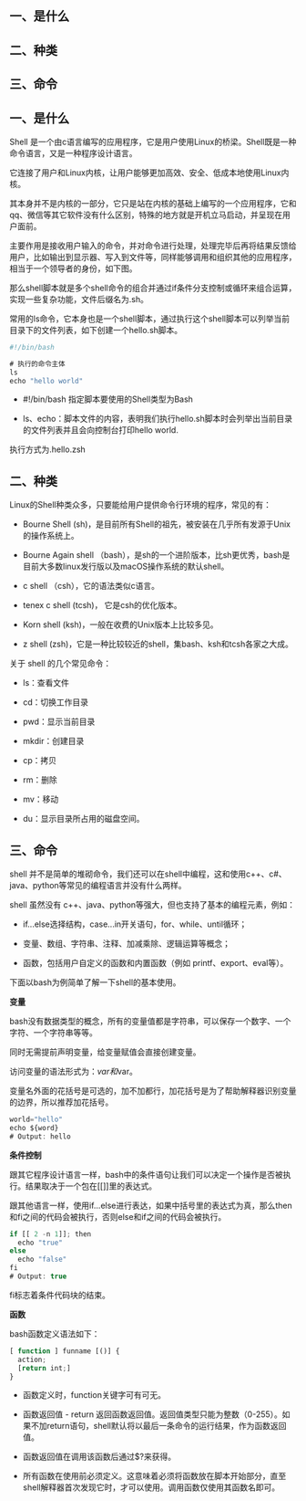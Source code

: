 ## 一、是什么
## 二、种类
## 三、命令

## 一、是什么

Shell 是一个由c语言编写的应用程序，它是用户使用Linux的桥梁。Shell既是一种命令语言，又是一种程序设计语言。

它连接了用户和Linux内核，让用户能够更加高效、安全、低成本地使用Linux内核。

其本身并不是内核的一部分，它只是站在内核的基础上编写的一个应用程序，它和qq、微信等其它软件没有什么区别，特殊的地方就是开机立马启动，并呈现在用户面前。

主要作用是接收用户输入的命令，并对命令进行处理，处理完毕后再将结果反馈给用户，比如输出到显示器、写入到文件等，同样能够调用和组织其他的应用程序，相当于一个领导者的身份，如下图。

那么shell脚本就是多个shell命令的组合并通过if条件分支控制或循环来组合运算，实现一些复杂功能，文件后缀名为.sh。

常用的ls命令，它本身也是一个shell脚本，通过执行这个shell脚本可以列举当前目录下的文件列表，如下创建一个hello.sh脚本。

```js
#!/bin/bash

# 执行的命令主体
ls
echo "hello world"
```
- #!/bin/bash 指定脚本要使用的Shell类型为Bash

- ls、echo：脚本文件的内容，表明我们执行hello.sh脚本时会列举出当前目录的文件列表并且会向控制台打印hello world.

执行方式为.hello.zsh

## 二、种类

Linux的Shell种类众多，只要能给用户提供命令行环境的程序，常见的有：

- Bourne Shell (sh)，是目前所有Shell的祖先，被安装在几乎所有发源于Unix的操作系统上。

- Bourne Again shell （bash），是sh的一个进阶版本，比sh更优秀，bash是目前大多数linux发行版以及macOS操作系统的默认shell。

- c shell （csh），它的语法类似c语言。

- tenex c shell (tcsh)， 它是csh的优化版本。

- Korn shell (ksh)，一般在收费的Unix版本上比较多见。

- z shell (zsh)，它是一种比较较近的shell，集bash、ksh和tcsh各家之大成。

关于 shell 的几个常见命令：

- ls：查看文件

- cd：切换工作目录

- pwd：显示当前目录

- mkdir：创建目录

- cp：拷贝

- rm：删除

- mv：移动

- du：显示目录所占用的磁盘空间。

## 三、命令

shell 并不是简单的堆砌命令，我们还可以在shell中编程，这和使用c++、c#、java、python等常见的编程语言并没有什么两样。

shell 虽然没有 c++、java、python等强大，但也支持了基本的编程元素，例如：

- if...else选择结构，case...in开关语句，for、while、until循环；

- 变量、数组、字符串、注释、加减乘除、逻辑运算等概念；

- 函数，包括用户自定义的函数和内置函数（例如 printf、export、eval等）。

下面以bash为例简单了解一下shell的基本使用。

**变量**

bash没有数据类型的概念，所有的变量值都是字符串，可以保存一个数字、一个字符、一个字符串等等。

同时无需提前声明变量，给变量赋值会直接创建变量。

访问变量的语法形式为：${var}和$var。

变量名外面的花括号是可选的，加不加都行，加花括号是为了帮助解释器识别变量的边界，所以推荐加花括号。
```js
world="hello"
echo ${word}
# Output: hello
```
**条件控制**

跟其它程序设计语言一样，bash中的条件语句让我们可以决定一个操作是否被执行。结果取决于一个包在[[]]里的表达式。

跟其他语言一样，使用if...else进行表达，如果中括号里的表达式为真，那么then和fi之间的代码会被执行，否则else和if之间的代码会被执行。
```js
if [[ 2 -n 1]]; then
  echo "true"
else
  echo "false"
fi
# Output: true
```
fi标志着条件代码块的结束。

**函数**

bash函数定义语法如下：
```js
[ function ] funname [()] {
  action;
  [return int;]
}
```

- 函数定义时，function关键字可有可无。

- 函数返回值 - return 返回函数返回值。返回值类型只能为整数（0-255）。如果不加return语句，shell默认将以最后一条命令的运行结果，作为函数返回值。

- 函数返回值在调用该函数后通过$?来获得。

- 所有函数在使用前必须定义。这意味着必须将函数放在脚本开始部分，直至shell解释器首次发现它时，才可以使用。调用函数仅使用其函数名即可。


